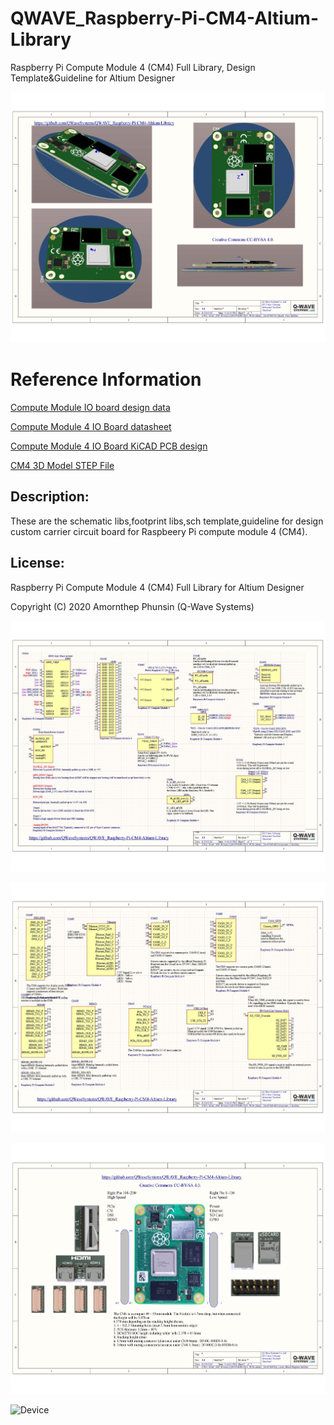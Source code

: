 # QWAVE_Raspberry-Pi-CM4-Altium-Library
Raspberry Pi Compute Module 4 (CM4) Full Library, Design Template&amp;Guideline for Altium Designer

![Device](/SCH_Snapshot-Picture/CM4_Page_01.jpg?raw=true)

# Reference Information 

[Compute Module IO board design data](https://github.com/raspberrypi/documentation/blob/master/hardware/computemodule/designfiles.md)

[Compute Module 4 IO Board datasheet](http://datasheets.raspberrypi.org/cm4io/cm4io-datasheet.pdf)

[Compute Module 4 IO Board KiCAD PCB design](http://datasheets.raspberrypi.org/cm4io/CM4IO-KiCAD.zip)

[CM4 3D Model STEP File](https://datasheets.raspberrypi.org/cm4/CM4-step.zip)

## Description:
These are the schematic libs,footprint libs,sch template,guideline for design custom carrier circuit board for Raspbeery Pi compute module 4 (CM4).

## License:
Raspberry Pi Compute Module 4 (CM4) Full Library for Altium Designer

Copyright (C) 2020 Amornthep Phunsin (Q-Wave Systems)

![Device](/SCH_Snapshot-Picture/CM4_Page_02.jpg?raw=true)

![Device](/SCH_Snapshot-Picture/CM4_Page_03.jpg?raw=true)

![Device](/SCH_Snapshot-Picture/CM4_Page_19.jpg?raw=true)

![Device](/SCH_Snapshot-Picture/CM4_Page_04.jpg?raw=true)

